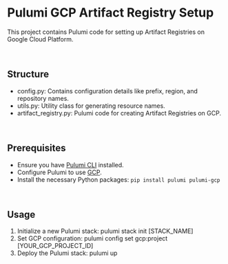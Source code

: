 # Pulumi GCP Artifact Registry Setup
This project contains Pulumi code for setting up Artifact Registries on Google Cloud Platform.

<br/>

## Structure
- config.py: Contains configuration details like prefix, region, and repository names.
- utils.py: Utility class for generating resource names.
- artifact_registry.py: Pulumi code for creating Artifact Registries on GCP.

<br/>

## Prerequisites
- Ensure you have [Pulumi CLI](https://www.pulumi.com/docs/cli/) installed.
- Configure Pulumi to use [GCP](https://www.pulumi.com/docs/clouds/gcp/setup/).
- Install the necessary Python packages: `pip install pulumi pulumi-gcp`

<br/>

## Usage
1. Initialize a new Pulumi stack: pulumi stack init [STACK_NAME]
2. Set GCP configuration: pulumi config set gcp:project [YOUR_GCP_PROJECT_ID]
3. Deploy the Pulumi stack: pulumi up

